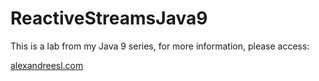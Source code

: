 # ReactiveStreamsJava9

This is a lab from my Java 9 series, for more information, please access:

[alexandreesl.com](https://alexandreesl.com/?s=%22Java+9%22)